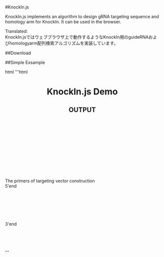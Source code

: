 #KnockIn.js

KnockIn.js implements an algorithm to design gRNA targeting sequence and homology arm for KnockIn. It can be used in the browser.

Translated:  
KnockIn.jsではウェブブラウザ上で動作するようなKnockIn用のguideRNAおよびhomologyarm配列検索アルゴリズムを実装しています。

##Download

##Simple Exsample

html
'''html
<!DOCTYPE html>
<head>
	<meta charset="utf-8"/>
	<title>KnockIn.js Demo</title>
	<script src="KnockIn-v1.0.7.js"></script>
</head>
<body>
	<header>
		<h1>KnockIn.js Demo</h1>
		<h2>OUTPUT</h2>
	</header>
	<p id="designedNum"> </p><br>
	<p id="gRNA"> </p><br>
	<p id="PAM direction"> </p><br>
	<p id="left(5'end) homology arm"> </p><br>
	<p id="right(3'end) homology arm"> </p><br>
	<p>The primers of targeting vector construction<br>5'end</p><br>
	<p id="5ForwardPrimer"> </p><br>
	<p id="5reversePrimer"> </p><br>
	<p>3'end</p><br>
	<p id="3ForwardPrimer"> </p><br>
	<p id="3ReversePrimer"> </p>
</body>
</html>
'''
